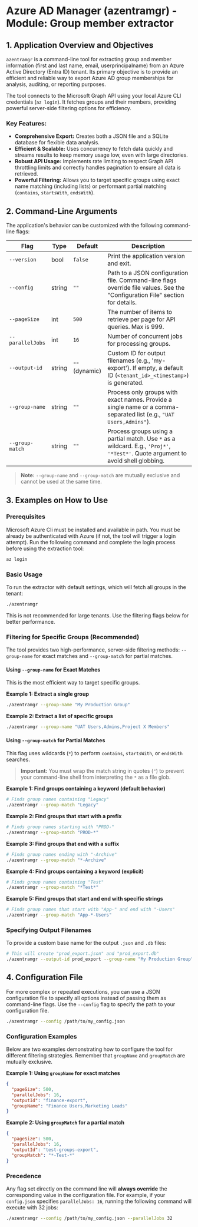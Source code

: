 # Azure AD Manager (azentramgr) - Module: Group member extractor

## 1. Application Overview and Objectives

`azentramgr` is a command-line tool for extracting group and member information (first and last name, email, userprincipalname) from an Azure Active Directory (Entra ID) tenant. Its primary objective is to provide an efficient and reliable way to export Azure AD group memberships for analysis, auditing, or reporting purposes.

The tool connects to the Microsoft Graph API using your local Azure CLI credentials (`az login`). It fetches groups and their members, providing powerful server-side filtering options for efficiency.

### Key Features:
- **Comprehensive Export:** Creates both a JSON file and a SQLite database for flexible data analysis.
- **Efficient & Scalable:** Uses concurrency to fetch data quickly and streams results to keep memory usage low, even with large directories.
- **Robust API Usage:** Implements rate limiting to respect Graph API throttling limits and correctly handles pagination to ensure all data is retrieved.
- **Powerful Filtering:** Allows you to target specific groups using exact name matching (including lists) or performant partial matching (`contains`, `startsWith`, `endsWith`).

## 2. Command-Line Arguments

The application's behavior can be customized with the following command-line flags:

| Flag | Type | Default | Description |
|---|---|---|---|
| `--version` | bool | `false` | Print the application version and exit. |
| `--config` | string | `""` | Path to a JSON configuration file. Command-line flags override file values. See the "Configuration File" section for details. |
| `--pageSize` | int | `500` | The number of items to retrieve per page for API queries. Max is 999. |
| `--parallelJobs` | int | `16` | Number of concurrent jobs for processing groups. |
| `--output-id` | string | `""` (dynamic) | Custom ID for output filenames (e.g., 'my-export'). If empty, a default ID (`<tenant_id>_<timestamp>`) is generated. |
| `--group-name` | string | `""` | Process only groups with exact names. Provide a single name or a comma-separated list (e.g., `"UAT Users,Admins"`). |
| `--group-match` | string | `""` | Process groups using a partial match. Use `*` as a wildcard. E.g., `'Proj*'`, `'*Test*'`. Quote argument to avoid shell globbing. |

> **Note:** `--group-name` and `--group-match` are mutually exclusive and cannot be used at the same time.

## 3. Examples on How to Use

### Prerequisites

Microsoft Azure Cli must be installed and available in path. You must be already be authenticated with Azure (if not, the tool will trigger a login attempt). Run the following command and complete the login process before using the extraction tool:
```sh
az login
```

### Basic Usage
To run the extractor with default settings, which will fetch all groups in the tenant:
```sh
./azentramgr
```
This is not recommended for large tenants. Use the filtering flags below for better performance.

### Filtering for Specific Groups (Recommended)

The tool provides two high-performance, server-side filtering methods: `--group-name` for exact matches and `--group-match` for partial matches.

#### Using `--group-name` for Exact Matches

This is the most efficient way to target specific groups.

**Example 1: Extract a single group**
```sh
./azentramgr --group-name "My Production Group"
```

**Example 2: Extract a list of specific groups**
```sh
./azentramgr --group-name "UAT Users,Admins,Project X Members"
```

#### Using `--group-match` for Partial Matches

This flag uses wildcards (`*`) to perform `contains`, `startsWith`, or `endsWith` searches.

> **Important:** You must wrap the match string in quotes (`"`) to prevent your command-line shell from interpreting the `*` as a file glob.

**Example 1: Find groups containing a keyword (default behavior)**
```sh
# Finds group names containing "Legacy"
./azentramgr --group-match "Legacy"
```

**Example 2: Find groups that start with a prefix**
```sh
# Finds group names starting with "PROD-"
./azentramgr --group-match "PROD-*"
```

**Example 3: Find groups that end with a suffix**
```sh
# Finds group names ending with "-Archive"
./azentramgr --group-match "*-Archive"
```

**Example 4: Find groups containing a keyword (explicit)**
```sh
# Finds group names containing "Test"
./azentramgr --group-match "*Test*"
```

**Example 5: Find groups that start and end with specific strings**
```sh
# Finds group names that start with "App-" and end with "-Users"
./azentramgr --group-match "App-*-Users"
```

### Specifying Output Filenames
To provide a custom base name for the output `.json` and `.db` files:
```sh
# This will create "prod_export.json" and "prod_export.db"
./azentramgr --output-id prod_export --group-name "My Production Group"
```

## 4. Configuration File

For more complex or repeated executions, you can use a JSON configuration file to specify all options instead of passing them as command-line flags. Use the `--config` flag to specify the path to your configuration file.

```sh
./azentramgr --config /path/to/my_config.json
```

### Configuration Examples

Below are two examples demonstrating how to configure the tool for different filtering strategies. Remember that `groupName` and `groupMatch` are mutually exclusive.

**Example 1: Using `groupName` for exact matches**
```json
{
  "pageSize": 500,
  "parallelJobs": 16,
  "outputId": "finance-export",
  "groupName": "Finance Users,Marketing Leads"
}
```

**Example 2: Using `groupMatch` for a partial match**
```json
{
  "pageSize": 500,
  "parallelJobs": 16,
  "outputId": "test-groups-export",
  "groupMatch": "*-Test-*"
}
```

### Precedence
Any flag set directly on the command line will **always override** the corresponding value in the configuration file. For example, if your `config.json` specifies `parallelJobs: 16`, running the following command will execute with 32 jobs:
```sh
./azentramgr --config /path/to/my_config.json --parallelJobs 32
```
